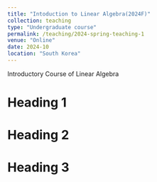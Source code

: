 ```yaml
---
title: "Intoduction to Linear Algebra(2024F)"
collection: teaching
type: "Undergraduate course"
permalink: /teaching/2024-spring-teaching-1
venue: "Online"
date: 2024-10
location: "South Korea"
---
```


Introductory Course of Linear Algebra

# Heading 1

# Heading 2

# Heading 3
